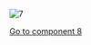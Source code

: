 ![7](preliminary/7.jpg "Component 7")

[Go to component 8](https://parietal-inria.github.io/MODL_atlas/64/8 "Component 8")
